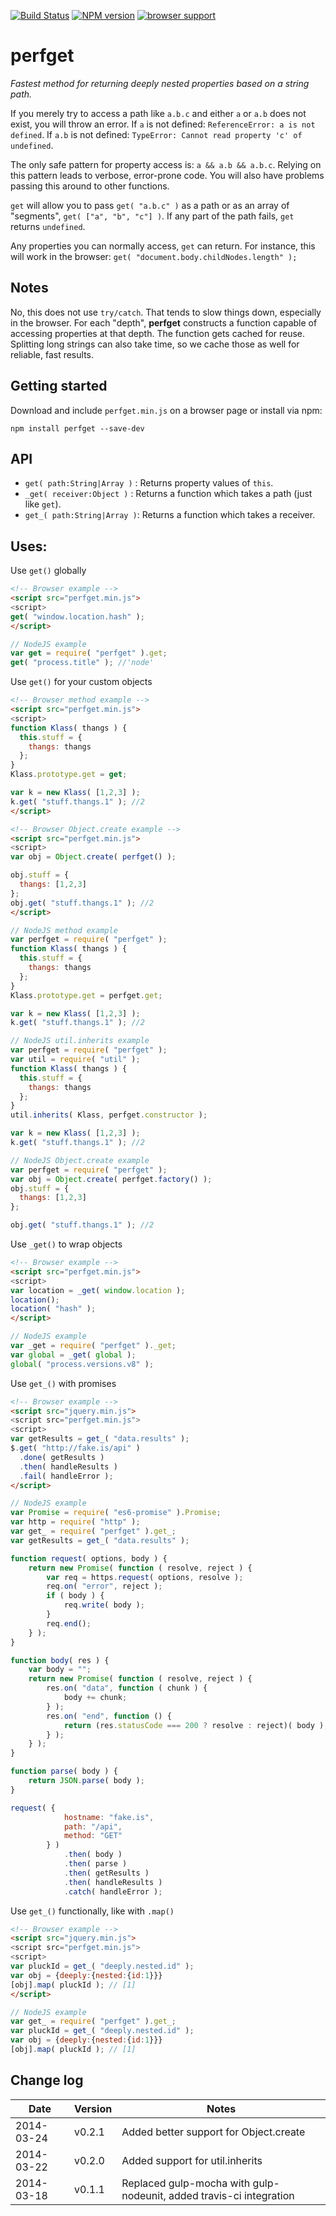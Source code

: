 [![Build Status](https://travis-ci.org/AutoSponge/perfget.png?branch=master)](https://travis-ci.org/AutoSponge/perfget)
[![NPM version](https://badge.fury.io/js/perfget.png)](http://badge.fury.io/js/perfget)
[![browser support](https://ci.testling.com/AutoSponge/perfget.png)](https://ci.testling.com/AutoSponge/perfget)

perfget
=======

*Fastest method for returning deeply nested properties based on a string path.*

If you merely try to access a path like `a.b.c` and either `a` or `a.b` does not exist,
you will throw an error.  If `a` is not defined: `ReferenceError: a is not defined`.
If `a.b` is not defined: `TypeError: Cannot read property 'c' of undefined`.

The only safe pattern for property access is: `a && a.b && a.b.c`.  Relying on this
pattern leads to verbose, error-prone code.  You will also have problems passing
this around to other functions.

`get` will allow you to pass `get( "a.b.c" )` as a path or as an array of "segments",
`get( ["a", "b", "c"] )`.  If any part of the path fails, `get` returns `undefined`.

Any properties you can normally access, `get` can return.  For instance, this will work
in the browser: `get( "document.body.childNodes.length" );`

## Notes

No, this does not use `try/catch`.  That tends to slow things down, especially in the
browser.  For each "depth", **perfget** constructs a function capable of accessing
properties at that depth.  The function gets cached for reuse.  Splitting long strings
can also take time, so we cache those as well for reliable, fast results.

## Getting started

Download and include `perfget.min.js` on a browser page or install via npm:

`npm install perfget --save-dev`

## API

- `get( path:String|Array )` : Returns property values of `this`.
- `_get( receiver:Object )`  : Returns a function which takes a path (just like `get`).
- `get_( path:String|Array )`: Returns a function which takes a receiver.

## Uses:

Use `get()` globally

```html
<!-- Browser example -->
<script src="perfget.min.js">
<script>
get( "window.location.hash" );
</script>
```

```javascript
// NodeJS example
var get = require( "perfget" ).get;
get( "process.title" ); //'node'
```

Use `get()` for your custom objects

```html
<!-- Browser method example -->
<script src="perfget.min.js">
<script>
function Klass( thangs ) {
  this.stuff = {
    thangs: thangs
  };
}
Klass.prototype.get = get;

var k = new Klass( [1,2,3] );
k.get( "stuff.thangs.1" ); //2
</script>
```

```html
<!-- Browser Object.create example -->
<script src="perfget.min.js">
<script>
var obj = Object.create( perfget() );

obj.stuff = {
  thangs: [1,2,3]
};
obj.get( "stuff.thangs.1" ); //2
</script>
```

```javascript
// NodeJS method example
var perfget = require( "perfget" );
function Klass( thangs ) {
  this.stuff = {
    thangs: thangs
  };
}
Klass.prototype.get = perfget.get;

var k = new Klass( [1,2,3] );
k.get( "stuff.thangs.1" ); //2
```

```javascript
// NodeJS util.inherits example
var perfget = require( "perfget" );
var util = require( "util" );
function Klass( thangs ) {
  this.stuff = {
    thangs: thangs
  };
}
util.inherits( Klass, perfget.constructor );

var k = new Klass( [1,2,3] );
k.get( "stuff.thangs.1" ); //2
```

```javascript
// NodeJS Object.create example
var perfget = require( "perfget" );
var obj = Object.create( perfget.factory() );
obj.stuff = {
  thangs: [1,2,3]
};

obj.get( "stuff.thangs.1" ); //2
```

Use `_get()` to wrap objects

```html
<!-- Browser example -->
<script src="perfget.min.js">
<script>
var location = _get( window.location );
location();
location( "hash" );
</script>
```

```javascript
// NodeJS example
var _get = require( "perfget" )._get;
var global = _get( global );
global( "process.versions.v8" );
```

Use `get_()` with promises

```html
<!-- Browser example -->
<script src="jquery.min.js">
<script src="perfget.min.js">
<script>
var getResults = get_( "data.results" );
$.get( "http://fake.is/api" )
  .done( getResults )
  .then( handleResults )
  .fail( handleError );
</script>
```
```javascript
// NodeJS example
var Promise = require( "es6-promise" ).Promise;
var http = require( "http" );
var get_ = require( "perfget" ).get_;
var getResults = get_( "data.results" );

function request( options, body ) {
    return new Promise( function ( resolve, reject ) {
        var req = https.request( options, resolve );
        req.on( "error", reject );
        if ( body ) {
            req.write( body );
        }
        req.end();
    } );
}

function body( res ) {
    var body = "";
    return new Promise( function ( resolve, reject ) {
        res.on( "data", function ( chunk ) {
            body += chunk;
        } );
        res.on( "end", function () {
            return (res.statusCode === 200 ? resolve : reject)( body );
        } );
    } );
}

function parse( body ) {
    return JSON.parse( body );
}

request( {
            hostname: "fake.is",
            path: "/api",
            method: "GET"
        } )
            .then( body )
            .then( parse )
            .then( getResults )
            .then( handleResults )
            .catch( handleError );

```

Use `get_()` functionally, like with `.map()`

```html
<!-- Browser example -->
<script src="jquery.min.js">
<script src="perfget.min.js">
<script>
var pluckId = get_( "deeply.nested.id" );
var obj = {deeply:{nested:{id:1}}}
[obj].map( pluckId ); // [1]
</script>
```

```javascript
// NodeJS example
var get_ = require( "perfget" ).get_;
var pluckId = get_( "deeply.nested.id" );
var obj = {deeply:{nested:{id:1}}}
[obj].map( pluckId ); // [1]
```

## Change log

Date       | Version  | Notes
--- | --- | ---
2014-03-24 | v0.2.1 | Added better support for Object.create
2014-03-22 | v0.2.0 | Added support for util.inherits
2014-03-18 | v0.1.1 | Replaced gulp-mocha with gulp-nodeunit, added travis-ci integration
